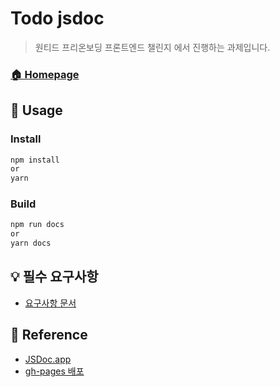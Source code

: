 # Todo jsdoc 
> 원티드 프리온보딩 프론트엔드 챌린지 에서 진행하는 과제입니다. 

### [🏠 Homepage](https://whl5105.github.io/wanted-pre-onboarding-challenge-fe-2)


## 🚀 Usage
### Install
```bash
npm install
or
yarn
```

### Build

```bash
npm run docs
or
yarn docs
```

## 💡 필수 요구사항
- [요구사항 문서](https://gist.github.com/pocojang/3c3d4470a3d2a978b5ebfb3f613e40fa#create)

## 📝 Reference
- [JSDoc.app](https://jsdoc.app)
- [gh-pages 배포](https://velog.io/@qhgus/%ED%94%84%EB%A1%9C%EC%A0%9D%ED%8A%B8%EB%A5%BC-GitHub-Pages%EB%A1%9C-%EB%B0%B0%ED%8F%AC%ED%95%98%EA%B8%B0-feat.-React)